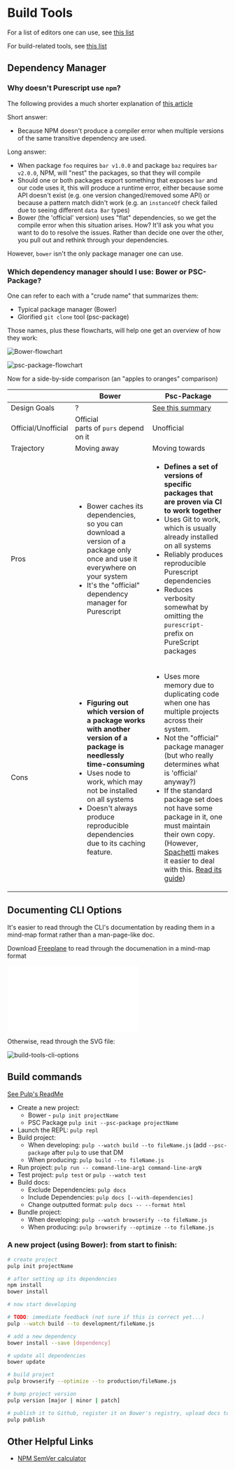 # Build Tools

For a list of editors one can use, see [this list](https://github.com/purescript/documentation/blob/master/ecosystem/Editor-and-tool-support.md#editors)

For build-related tools, see [this list](https://github.com/purescript/documentation/blob/master/ecosystem/Editor-and-tool-support.md#build-tools-and-package-managers)

## Dependency Manager

### Why doesn't Purescript use `npm`?

The following provides a much shorter explanation of [this article](https://harry.garrood.me/blog/purescript-why-bower/)

Short answer:
- Because NPM doesn't produce a compiler error when multiple versions of the same transitive dependency are used.

Long answer:
- When package `foo` requires `bar v1.0.0` and package `baz` requires `bar v2.0.0`, NPM, will "nest" the packages, so that they will compile
- Should one or both packages export something that exposes `bar` and our code uses it, this will produce a runtime error, either because some API doesn't exist (e.g. one version changed/removed some API) or because a pattern match didn't work (e.g. an `instanceOf` check failed due to seeing different `data Bar` types)
- Bower (the 'official' version) uses "flat" dependencies, so we get the compile error when this situation arises. How? It'll ask you what you want to do to resolve the issues. Rather than decide one over the other, you pull out and rethink through your dependencies.

However, `bower` isn't the only package manager one can use.

### Which dependency manager should I use: Bower or PSC-Package?

One can refer to each with a "crude name" that summarizes them:
- Typical package manager (Bower)
- Glorified `git clone` tool (psc-package)

Those names, plus these flowcharts, will help one get an overview of how they work:

![Bower-flowchart](./bower-flowchart.svg)

![psc-package-flowchart](./psc-package-flowchart.svg)

Now for a side-by-side comparison (an "apples to oranges" comparison)

| | Bower | Psc-Package |
| - | - | - |
| Design Goals | ? | [See this summary](https://github.com/purescript/psc-package#design-goals)
| Official/Unofficial | Official<br>parts of `purs` depend on it | Unofficial
| Trajectory | Moving away | Moving towards
| Pros | <ul><li>Bower caches its dependencies, so you can download a version of a package only once and use it everywhere on your system</li><li>It's the "official" dependency manager for Purescript</li></ul> | <ul><li>**Defines a set of versions of specific packages that are proven via CI to work together**</li><li>Uses Git to work, which is usually already installed on all systems</li><li>Reliably produces reproducible Purescript dependencies</li><li>Reduces verbosity somewhat by omitting the `purescript-` prefix on PureScript packages</li></ul>
| Cons | <ul><li>**Figuring out which version of a package works with another version of a package is needlessly time-consuming**</li><li>Uses node to work, which may not be installed on all systems</li><li>Doesn't always produce reproducible dependencies due to its caching feature.</li></ul> | <ul><li>Uses more memory due to duplicating code when one has multiple projects across their system.</li><li>Not the "official" package manager (but who really determines what is 'official' anyway?)</li><li>If the standard package set does not have some package in it, one must maintain their own copy. (However, [Spachetti](https://github.com/justinwoo/spacchetti) makes it easier to deal with this. [Read its guide](https://spacchetti.readthedocs.io/en/latest/))</li></ul>

## Documenting CLI Options

It's easier to read through the CLI's documentation by reading them in a mind-map format rather than a man-page-like doc.

Download [Freeplane](https://www.freeplane.org/) to read through the documenation in a mind-map format

![build-tools](./Purescript-Build-Tools.mm)

Otherwise, read through the SVG file:

![build-tools-cli-options](./Build-Tools-CLI-Options.svg)

## Build commands

[See Pulp's ReadMe](https://github.com/purescript-contrib/pulp)

- Create a new project:
    - Bower - `pulp init projectName`
    - PSC Package `pulp init --psc-package projectName`
- Launch the REPL: `pulp repl`
- Build project:
    - When developing: `pulp --watch build --to fileName.js` (add `--psc-package` after `pulp` to use that DM
    - When producing: `pulp build --to fileName.js`
- Run project: `pulp run -- command-line-arg1 command-line-argN`
- Test project: `pulp test` or `pulp --watch test`
- Build docs:
    - Exclude Dependencies: `pulp docs`
    - Include Dependencies: `pulp docs [--with-dependencies]`
    - Change outputted format: `pulp docs -- --format html`
- Bundle project:
    - When developing: `pulp --watch browserify --to fileName.js`
    - When producing: `pulp browserify --optimize --to fileName.js`

### A new project (using Bower): from start to finish:
````bash
# create project
pulp init projectName

# after setting up its dependencies
npm install
bower install

# now start developing

# TODO: immediate feedback (not sure if this is correct yet...)
pulp --watch build --to development/fileName.js

# add a new dependency
bower install --save [dependency]

# update all dependencies
bower update

# build project
pulp browserify --optimize --to production/fileName.js

# bump project version
pulp version [major | minor | patch]

# publish it to Github, register it on Bower's registry, upload docs to Pursuit
pulp publish
````

## Other Helpful Links

- [NPM SemVer calculator](https://semver.npmjs.com/)
